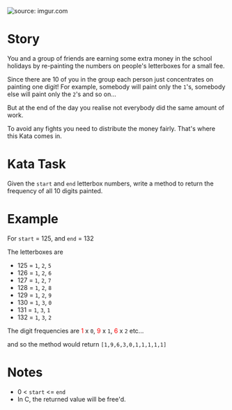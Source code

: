 <img src="https://i.imgur.com/ta6gv1i.png?1" title="source: imgur.com" />

# Story

You and a group of friends are earning some extra money in the school holidays by re-painting the numbers on people's letterboxes for a small fee.

Since there are 10 of you in the group each person just concentrates on painting one digit! For example, somebody will paint only the ```1```'s, somebody else will paint only the ```2```'s and so on...

But at the end of the day you realise not everybody did the same amount of work.

To avoid any fights you need to distribute the money fairly. That's where this Kata comes in.

# Kata Task

Given the ```start``` and ```end``` letterbox numbers, write a method to return the frequency of all 10 digits painted.

# Example

For ```start``` = 125, and ```end``` = 132

The letterboxes are
* 125 = ```1```, ```2```, ```5```
* 126 = ```1```, ```2```, ```6```
* 127 = ```1```, ```2```, ```7```
* 128 = ```1```, ```2```, ```8```
* 129 = ```1```, ```2```, ```9```
* 130 = ```1```, ```3```, ```0```
* 131 = ```1```, ```3```, ```1```
* 132 = ```1```, ```3```, ```2```

The digit frequencies are <span style='color:red;'>1</span> x ```0```, <span style='color:red;'>9</span> x ```1```, <span style='color:red;'>6</span> x ```2``` etc...

and so the method would return ```[1,9,6,3,0,1,1,1,1,1]```

# Notes

* 0 < ```start``` <= ```end```
* In C, the returned value will be free'd.
